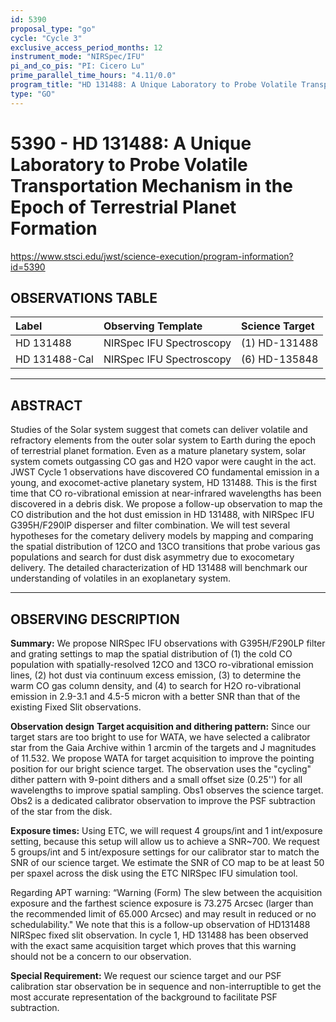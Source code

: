 ```yaml
---
id: 5390
proposal_type: "go"
cycle: "Cycle 3"
exclusive_access_period_months: 12
instrument_mode: "NIRSpec/IFU"
pi_and_co_pis: "PI: Cicero Lu"
prime_parallel_time_hours: "4.11/0.0"
program_title: "HD 131488: A Unique Laboratory to Probe Volatile Transportation Mechanism in the Epoch of Terrestrial Planet Formation"
type: "GO"
---
```

# 5390 - HD 131488: A Unique Laboratory to Probe Volatile Transportation Mechanism in the Epoch of Terrestrial Planet Formation
https://www.stsci.edu/jwst/science-execution/program-information?id=5390
## OBSERVATIONS TABLE
| Label          | Observing Template       | Science Target   |
| :------------- | :----------------------- | :--------------- |
| HD 131488      | NIRSpec IFU Spectroscopy | (1) HD-131488    |
| HD 131488-Cal  | NIRSpec IFU Spectroscopy | (6) HD-135848    |

---

## ABSTRACT

Studies of the Solar system suggest that comets can deliver volatile and refractory elements from the outer solar system to Earth during the epoch of terrestrial planet formation. Even as a mature planetary system, solar system comets outgassing CO gas and H2O vapor were caught in the act. JWST Cycle 1 observations have discovered CO fundamental emission in a young, and exocomet-active planetary system, HD 131488. This is the first time that CO ro-vibrational emission at near-infrared wavelengths has been discovered in a debris disk. We propose a follow-up observation to map the CO distribution and the hot dust emission in HD 131488, with NIRSpec IFU G395H/F290lP disperser and filter combination. We will test several hypotheses for the cometary delivery models by mapping and comparing the spatial distribution of 12CO and 13CO transitions that probe various gas populations and search for dust disk asymmetry due to exocometary delivery. The detailed characterization of HD 131488 will benchmark our understanding of volatiles in an exoplanetary system.

---

## OBSERVING DESCRIPTION

**Summary:**
We propose NIRSpec IFU observations with G395H/F290LP filter and grating settings to map the spatial distribution of (1) the cold CO population with spatially-resolved 12CO and 13CO ro-vibrational emission lines, (2) hot dust via continuum excess emission, (3) to determine the warm CO gas column density, and (4) to search for H2O ro-vibrational emission in 2.9-3.1 and 4.5-5 micron with a better SNR than that of the existing Fixed Slit observations.

**Observation design**
**Target acquisition and dithering pattern:**
Since our target stars are too bright to use for WATA, we have selected a calibrator star from the Gaia Archive within 1 arcmin of the targets and J magnitudes of 11.532. We propose WATA for target acquisition to improve the pointing position for our bright science target. The observation uses the "cycling" dither pattern with 9-point dithers and a small offset size (0.25'') for all wavelengths to improve spatial sampling. Obs1 observes the science target. Obs2 is a dedicated calibrator observation to improve the PSF subtraction of the star from the disk.

**Exposure times:**
Using ETC, we will request 4 groups/int and 1 int/exposure setting, because this setup will allow us to achieve a SNR~700. We request 5 groups/int and 5 int/exposure settings for our calibrator star to match the SNR of our science target. We estimate the SNR of CO map to be at least 50 per spaxel across the disk using the ETC NIRSpec IFU simulation tool.

Regarding APT warning: “Warning (Form) The slew between the acquisition exposure and the farthest science exposure is 73.275 Arcsec (larger than the recommended limit of 65.000 Arcsec) and may result in reduced or no schedulability."
We note that this is a follow-up observation of HD131488 NIRSpec fixed slit observation. In cycle 1, HD 131488 has been observed with the exact same acquisition target which proves that this warning should not be a concern to our observation.

**Special Requirement:**
We request our science target and our PSF calibration star observation be in sequence and non-interruptible to get the most accurate representation of the background to facilitate PSF subtraction.